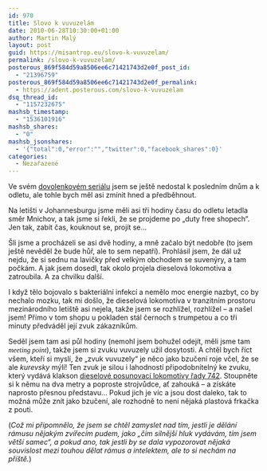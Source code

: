 ```yaml
---
id: 970
title: Slovo k vuvuzelám
date: 2010-06-28T10:30:00+01:00
author: Martin Malý
layout: post
guid: https://misantrop.eu/slovo-k-vuvuzelam/
permalink: /slovo-k-vuvuzelam/
posterous_869f584d59a8506ee6c71421743d2e0f_post_id:
  - "21396759"
posterous_869f584d59a8506ee6c71421743d2e0f_permalink:
  - https://adent.posterous.com/slovo-k-vuvuzelam
dsq_thread_id:
  - "1157232675"
mashsb_timestamp:
  - "1536101916"
mashsb_shares:
  - "0"
mashsb_jsonshares:
  - '{"total":0,"error":"","twitter":0,"facebook_shares":0}'
categories:
  - Nezařazené
---
```

Ve svém [dovolenkovém seriálu](https://misantrop.eu/stitky/namibia) jsem se ještě nedostal k posledním dnům a k odletu, ale tohle bych měl asi zmínit hned a předběhnout.

Na letišti v Johannesburgu jsme měli asi tři hodiny času do odletu letadla směr Mnichov, a tak jsme si řekli, že se projdeme po &#8222;duty free shopech&#8220;. Jen tak, zabít čas, kouknout se, projít se&#8230;

Šli jsme a procházeli se asi dvě hodiny, a mně začalo být nedobře (to jsem ještě nevěděl že bude hůř, ale to sem nepatří). Prohlásil jsem, že dál už nejdu, že si sednu na lavičky před velkým obchodem se suvenýry, a tam počkám. A jak jsem dosedl, tak okolo projela dieselová lokomotiva a zatroubila. A za chvilku další.

I když tělo bojovalo s bakteriální infekcí a nemělo moc energie nazbyt, co by nechalo mozku, tak mi došlo, že dieselová lokomotiva v tranzitním prostoru mezinárodního letiště asi nejela, takže jsem se rozhlížel, rozhlížel &#8211; a našel jsem! Přímo v tom shopu u pokladen stál černoch s trumpetou a co tři minuty předváděl její zvuk zákazníkům.

Seděl jsem tam asi půl hodiny (nemohl jsem bohužel odejít, měli jsme tam _<span style="font-family: mceinline;">meeting point</span>_), takže jsem si zvuku vuvuzely užil dosytosti. A chtěl bych říct všem, kteří si myslí, že &#8222;zvuk vuvuzely&#8220; je něco jako bzučení roje včel, že se ale _kurevsky_ mýlí! Ten zvuk je silou i lahodností připodobnitelný ke zvuku, který vydává klakson [dieselové posunovací lokomotivy řady 742](https://spz.logout.cz/vozidla/742/lokomotiva742.html). Stoupněte si k němu na dva metry a poproste strojvůdce, ať zahouká &#8211; a získáte naprosto přesnou představu&#8230; Pokud jich je víc a jsou dost daleko, tak to možná může znít jako bzučení, ale rozhodně to není nějaká plastová frkačka z pouti.

(_Což mi připomnělo, že jsem se chtěl zamyslet nad tím, jestli je dělání rámusu nějakým zvířecím pudem, jako &#8222;čím silnější hluk vydávám, tím jsem větší samec&#8220;, a pokud ano, tak jestli by se dala vypozorovat nějaká souvislost mezi touhou dělat rámus a intelektem, ale to si nechám na příště._)